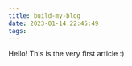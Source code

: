 ```yaml
---
title: build-my-blog
date: 2023-01-14 22:45:49
tags:
---
```


Hello! This is the very first article :)